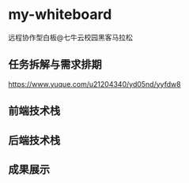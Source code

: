 # my-whiteboard
远程协作型白板@七牛云校园黑客马拉松

## 任务拆解与需求排期

https://www.yuque.com/u21204340/yd05nd/yyfdw8

## 前端技术栈


## 后端技术栈


## 成果展示

